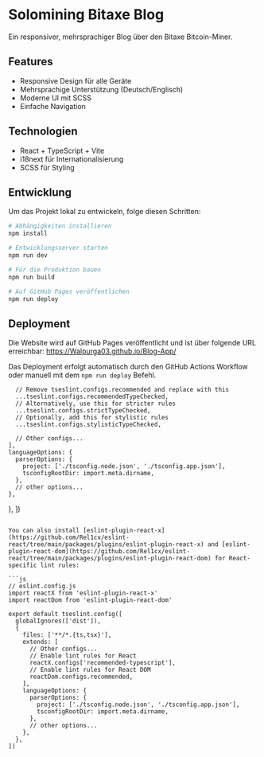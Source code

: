 # Solomining Bitaxe Blog

Ein responsiver, mehrsprachiger Blog über den Bitaxe Bitcoin-Miner.

## Features

- Responsive Design für alle Geräte
- Mehrsprachige Unterstützung (Deutsch/Englisch)
- Moderne UI mit SCSS
- Einfache Navigation

## Technologien

- React + TypeScript + Vite
- i18next für Internationalisierung
- SCSS für Styling

## Entwicklung

Um das Projekt lokal zu entwickeln, folge diesen Schritten:

```bash
# Abhängigkeiten installieren
npm install

# Entwicklungsserver starten
npm run dev

# Für die Produktion bauen
npm run build

# Auf GitHub Pages veröffentlichen
npm run deploy
```

## Deployment

Die Website wird auf GitHub Pages veröffentlicht und ist über folgende URL erreichbar:
https://Walpurga03.github.io/Blog-App/

Das Deployment erfolgt automatisch durch den GitHub Actions Workflow oder manuell mit dem `npm run deploy` Befehl.

      // Remove tseslint.configs.recommended and replace with this
      ...tseslint.configs.recommendedTypeChecked,
      // Alternatively, use this for stricter rules
      ...tseslint.configs.strictTypeChecked,
      // Optionally, add this for stylistic rules
      ...tseslint.configs.stylisticTypeChecked,

      // Other configs...
    ],
    languageOptions: {
      parserOptions: {
        project: ['./tsconfig.node.json', './tsconfig.app.json'],
        tsconfigRootDir: import.meta.dirname,
      },
      // other options...
    },
  },
])
```

You can also install [eslint-plugin-react-x](https://github.com/Rel1cx/eslint-react/tree/main/packages/plugins/eslint-plugin-react-x) and [eslint-plugin-react-dom](https://github.com/Rel1cx/eslint-react/tree/main/packages/plugins/eslint-plugin-react-dom) for React-specific lint rules:

```js
// eslint.config.js
import reactX from 'eslint-plugin-react-x'
import reactDom from 'eslint-plugin-react-dom'

export default tseslint.config([
  globalIgnores(['dist']),
  {
    files: ['**/*.{ts,tsx}'],
    extends: [
      // Other configs...
      // Enable lint rules for React
      reactX.configs['recommended-typescript'],
      // Enable lint rules for React DOM
      reactDom.configs.recommended,
    ],
    languageOptions: {
      parserOptions: {
        project: ['./tsconfig.node.json', './tsconfig.app.json'],
        tsconfigRootDir: import.meta.dirname,
      },
      // other options...
    },
  },
])
```
